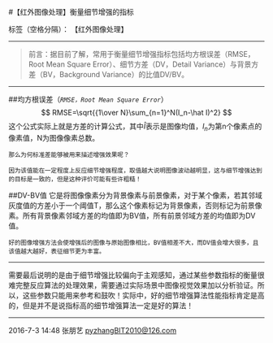 ﻿<head>
    <script src="https://cdn.mathjax.org/mathjax/latest/MathJax.js?config=TeX-AMS-MML_HTMLorMML" type="text/javascript"></script>
    <script type="text/x-mathjax-config">
        MathJax.Hub.Config({
            tex2jax: {
            skipTags: ['script', 'noscript', 'style', 'textarea', 'pre'],
            inlineMath: [['$','$']]
            }
        });
    </script>
</head>


#【红外图像处理】衡量细节增强的指标

标签（空格分隔）：  【红外图像处理】

---
> 前言：据目前了解，常用于衡量细节增强指标包括均方根误差（RMSE，Root Mean Square Error）、细节方差（DV，Detail Variance）与背景方差（BV，Background Variance）的比值DV/BV。

---
##均方根误差（*`RMSE，Root Mean Square Error`*）
$$
RMSE=\sqrt{{1\over N}\sum_{n=1}^N(I_n-\hat I)^2}
$$
这个公式实际上就是方差的计算公式，其中$\hat I$表示是图像均值，$I_n$为第n个像素点的像素值，N为图像像素总数。

```
那么为何标准差能够被用来描述增强效果呢？
```

```
因为该值能在一定程度上反应细节增强程度，取值越大说明图像波动越明显，这与细节增强达到的目标是一致的，但是这种评价可能有些许粗糙！
```

##DV-BV值
它是将图像像素分为背景像素与前景像素，对于某个像素，若其邻域灰度值的方差小于一个阈值T，那么这个像素标记为背景像素，否则标记为前景像素。所有背景像素邻域方差的均值即为BV值，所有前景邻域方差的均值即为DV值。

```
好的图像增强方法会使增强后的图像与原始图像相比，BV值相差不大，而DV值会增大很多，且该值越大越好，表征细节更为丰富。
```

---
需要最后说明的是由于细节增强比较偏向于主观感知，通过某些参数指标的衡量很难完整反应算法的处理效果，需要通过实际场景中图像视觉效果加以分析验证。所以，这些参数只能用来参考和鼓吹！实际中，好的细节增强算法性能指标肯定是高的，但是并不是说指标高的细节增强算法一定是好的算法！


---
2016-7-3 14:48
张朋艺 pyzhangBIT2010@126.com
